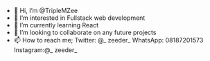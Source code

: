 - 👋 Hi, I’m @TripleMZee
- 👀 I’m interested in Fullstack web development
- 🌱 I’m currently learning React
- 💞️ I’m looking to collaborate on any future projects
- 📫 How to reach me; Twitter: @_ zeeder_ WhatsApp: 08187201573 Instagram:@_ zeeder_

<!---
TripleMZee/TripleMZee is a ✨ special ✨ repository because its `README.md` (this file) appears on your GitHub profile.
You can click the Preview link to take a look at your changes.
--->
